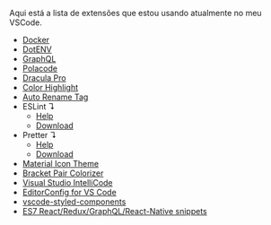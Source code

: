 Aqui está a lista de extensões que estou usando atualmente no meu VSCode.

* [Docker](https://marketplace.visualstudio.com/items?itemName=PeterJausovec.vscode-docker)
* [DotENV](https://marketplace.visualstudio.com/items?itemName=mikestead.dotenv)
* [GraphQL](https://marketplace.visualstudio.com/items?itemName=GraphQL.vscode-graphql)
* [Polacode](https://marketplace.visualstudio.com/items?itemName=pnp.polacode)
* [Dracula Pro](https://draculatheme.com/pro)
* [Color Highlight](https://marketplace.visualstudio.com/items?itemName=naumovs.color-highlight)
* [Auto Rename Tag](https://marketplace.visualstudio.com/items?itemName=formulahendry.auto-rename-tag)
* ESLint ↴
  - [Help]()
  - [Download](https://marketplace.visualstudio.com/items?itemName=dbaeumer.vscode-eslint)  
* Pretter ↴
  - [Help](../help/prettier-help.md)
  - [Download](https://marketplace.visualstudio.com/items?itemName=esbenp.prettier-vscode)  
* [Material Icon Theme](https://marketplace.visualstudio.com/items?itemName=PKief.material-icon-theme)
* [Bracket Pair Colorizer](https://marketplace.visualstudio.com/items?itemName=CoenraadS.bracket-pair-colorizer)
* [Visual Studio IntelliCode](https://marketplace.visualstudio.com/items?itemName=VisualStudioExptTeam.vscodeintellicode)
* [EditorConfig for VS Code](https://marketplace.visualstudio.com/items?itemName=EditorConfig.EditorConfig)
* [vscode-styled-components](https://marketplace.visualstudio.com/items?itemName=jpoissonnier.vscode-styled-components)
* [ES7 React/Redux/GraphQL/React-Native snippets](https://marketplace.visualstudio.com/items?itemName=dsznajder.es7-react-js-snippets)
